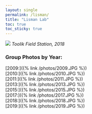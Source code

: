 ```yaml
---
layout: single
permalink: /lisman/
title: "Lisman Lab"
toc: true
toc_sticky: true
---
```

![](/photos/toolik_2018.JPG)
*Toolik Field Station, 2018*

### Group Photos by Year:  
[2009:]({% link /photos/2009.JPG %})  
[2010:]({% link /photos/2010.JPG %})  
[2011:]({% link /photos/2011.JPG %})  
[2013:]({% link /photos/2013.JPG %})  
[2015:]({% link /photos/2015.JPG %})  
[2017:]({% link /photos/2017.JPG %})  
[2018:]({% link /photos/2018.JPG %})    
[2019:]({% link /photos/2019.JPG %})  
